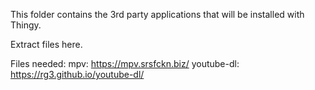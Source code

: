 This folder contains the 3rd party applications that will be installed with Thingy.

Extract files here.

Files needed:
mpv: https://mpv.srsfckn.biz/
youtube-dl: https://rg3.github.io/youtube-dl/